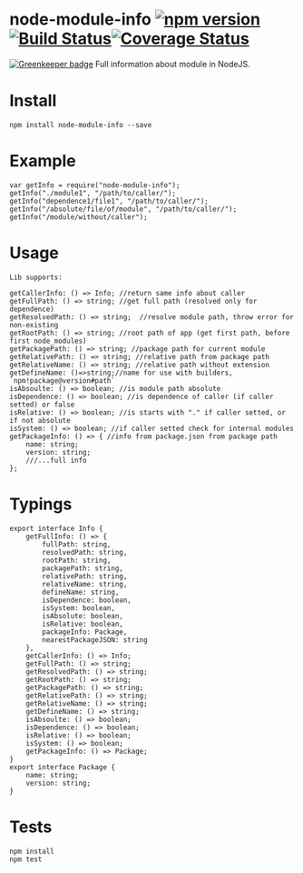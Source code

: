 # node-module-info [![npm version](https://badge.fury.io/js/node-module-info.svg)](https://badge.fury.io/js/node-module-info)[![Build Status](https://travis-ci.org/arvitaly/node-module-info.svg?branch=master)](https://travis-ci.org/arvitaly/node-module-info)[![Coverage Status](https://coveralls.io/repos/github/arvitaly/node-module-info/badge.svg?branch=master)](https://coveralls.io/github/arvitaly/node-module-info?branch=master)

[![Greenkeeper badge](https://badges.greenkeeper.io/arvitaly/node-module-info.svg)](https://greenkeeper.io/)
Full information about module in NodeJS.

# Install

    npm install node-module-info --save

# Example

    var getInfo = require("node-module-info");
    getInfo("./module1", "/path/to/caller/");
    getInfo("dependence1/file1", "/path/to/caller/");
    getInfo("/absolute/file/of/module", "/path/to/caller/");
    getInfo("/module/without/caller");

# Usage

    Lib supports:

    getCallerInfo: () => Info; //return same info about caller
    getFullPath: () => string; //get full path (resolved only for dependence)
    getResolvedPath: () => string;  //resolve module path, throw error for non-existing
    getRootPath: () => string; //root path of app (get first path, before first node_modules)
    getPackagePath: () => string; //package path for current module
    getRelativePath: () => string; //relative path from package path
    getRelativeName: () => string; //relative path without extension
    getDefineName: ()=>string;//name for use with builders, `npm!package@version#path`
    isAbsoulte: () => boolean; //is module path absolute
    isDependence: () => boolean; //is dependence of caller (if caller setted) or false
    isRelative: () => boolean; //is starts with "." if caller setted, or if not absolute
    isSystem: () => boolean; //if caller setted check for internal modules
    getPackageInfo: () => { //info from package.json from package path
        name: string;
        version: string;
        ///...full info
    };

# Typings

    export interface Info {
        getFullInfo: () => {
            fullPath: string,
            resolvedPath: string,
            rootPath: string,
            packagePath: string,
            relativePath: string,
            relativeName: string,
            defineName: string,
            isDependence: boolean,
            isSystem: boolean,
            isAbsolute: boolean,
            isRelative: boolean,
            packageInfo: Package,
            nearestPackageJSON: string
        },
        getCallerInfo: () => Info;
        getFullPath: () => string;
        getResolvedPath: () => string;
        getRootPath: () => string;
        getPackagePath: () => string;
        getRelativePath: () => string;
        getRelativeName: () => string;
        getDefineName: () => string;
        isAbsoulte: () => boolean;
        isDependence: () => boolean;
        isRelative: () => boolean;
        isSystem: () => boolean;
        getPackageInfo: () => Package;
    }
    export interface Package {
        name: string;
        version: string;
    }

# Tests

    npm install
    npm test
